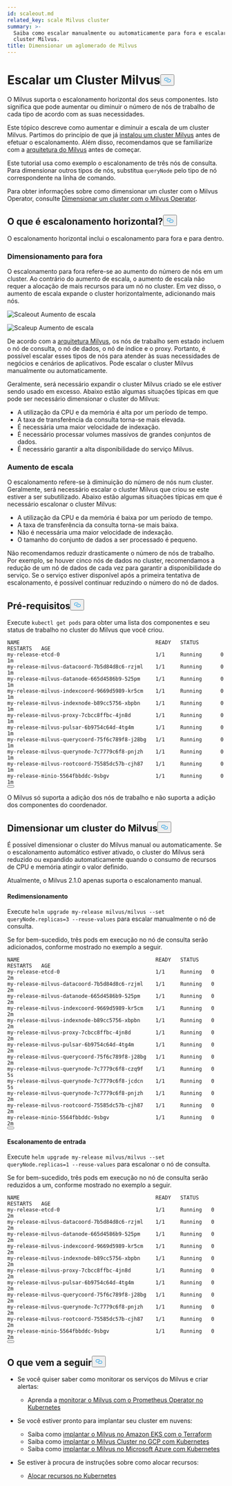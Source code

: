 ```yaml
---
id: scaleout.md
related_key: scale Milvus cluster
summary: >-
  Saiba como escalar manualmente ou automaticamente para fora e escalar num
  cluster Milvus.
title: Dimensionar um aglomerado de Milvus
---
```

<h1 id="Scale-a-Milvus-Cluster" class="common-anchor-header">Escalar um Cluster Milvus<button data-href="#Scale-a-Milvus-Cluster" class="anchor-icon" translate="no">
      <svg translate="no"
        aria-hidden="true"
        focusable="false"
        height="20"
        version="1.1"
        viewBox="0 0 16 16"
        width="16"
      >
        <path
          fill="#0092E4"
          fill-rule="evenodd"
          d="M4 9h1v1H4c-1.5 0-3-1.69-3-3.5S2.55 3 4 3h4c1.45 0 3 1.69 3 3.5 0 1.41-.91 2.72-2 3.25V8.59c.58-.45 1-1.27 1-2.09C10 5.22 8.98 4 8 4H4c-.98 0-2 1.22-2 2.5S3 9 4 9zm9-3h-1v1h1c1 0 2 1.22 2 2.5S13.98 12 13 12H9c-.98 0-2-1.22-2-2.5 0-.83.42-1.64 1-2.09V6.25c-1.09.53-2 1.84-2 3.25C6 11.31 7.55 13 9 13h4c1.45 0 3-1.69 3-3.5S14.5 6 13 6z"
        ></path>
      </svg>
    </button></h1><p>O Milvus suporta o escalonamento horizontal dos seus componentes. Isto significa que pode aumentar ou diminuir o número de nós de trabalho de cada tipo de acordo com as suas necessidades.</p>
<p>Este tópico descreve como aumentar e diminuir a escala de um cluster Milvus. Partimos do princípio de que já <a href="/docs/pt/install_cluster-helm.md">instalou um cluster Milvus</a> antes de efetuar o escalonamento. Além disso, recomendamos que se familiarize com a <a href="/docs/pt/architecture_overview.md">arquitetura do Milvus</a> antes de começar.</p>
<p>Este tutorial usa como exemplo o escalonamento de três nós de consulta. Para dimensionar outros tipos de nós, substitua <code translate="no">queryNode</code> pelo tipo de nó correspondente na linha de comando.</p>
<div class="alert note">
<p>Para obter informações sobre como dimensionar um cluster com o Milvus Operator, consulte <a href="https://github.com/zilliztech/milvus-operator/blob/main/docs/administration/scale-a-milvus-cluster.md">Dimensionar um cluster com o Milvus Operator</a>.</p>
</div>
<h2 id="What-is-horizontal-scaling" class="common-anchor-header">O que é escalonamento horizontal?<button data-href="#What-is-horizontal-scaling" class="anchor-icon" translate="no">
      <svg translate="no"
        aria-hidden="true"
        focusable="false"
        height="20"
        version="1.1"
        viewBox="0 0 16 16"
        width="16"
      >
        <path
          fill="#0092E4"
          fill-rule="evenodd"
          d="M4 9h1v1H4c-1.5 0-3-1.69-3-3.5S2.55 3 4 3h4c1.45 0 3 1.69 3 3.5 0 1.41-.91 2.72-2 3.25V8.59c.58-.45 1-1.27 1-2.09C10 5.22 8.98 4 8 4H4c-.98 0-2 1.22-2 2.5S3 9 4 9zm9-3h-1v1h1c1 0 2 1.22 2 2.5S13.98 12 13 12H9c-.98 0-2-1.22-2-2.5 0-.83.42-1.64 1-2.09V6.25c-1.09.53-2 1.84-2 3.25C6 11.31 7.55 13 9 13h4c1.45 0 3-1.69 3-3.5S14.5 6 13 6z"
        ></path>
      </svg>
    </button></h2><p>O escalonamento horizontal inclui o escalonamento para fora e para dentro.</p>
<h3 id="Scaling-out" class="common-anchor-header">Dimensionamento para fora</h3><p>O escalonamento para fora refere-se ao aumento do número de nós em um cluster. Ao contrário do aumento de escala, o aumento de escala não requer a alocação de mais recursos para um nó no cluster. Em vez disso, o aumento de escala expande o cluster horizontalmente, adicionando mais nós.</p>
<p>
  
   <span class="img-wrapper"> <img translate="no" src="/docs/v2.4.x/assets/scale_out.jpg" alt="Scaleout" class="doc-image" id="scaleout" />
   </span> <span class="img-wrapper"> <span>Aumento de escala</span> </span></p>
<p>
  
   <span class="img-wrapper"> <img translate="no" src="/docs/v2.4.x/assets/scale_up.jpg" alt="Scaleup" class="doc-image" id="scaleup" />
   </span> <span class="img-wrapper"> <span>Aumento de escala</span> </span></p>
<p>De acordo com a <a href="/docs/pt/architecture_overview.md">arquitetura Milvus</a>, os nós de trabalho sem estado incluem o nó de consulta, o nó de dados, o nó de índice e o proxy. Portanto, é possível escalar esses tipos de nós para atender às suas necessidades de negócios e cenários de aplicativos. Pode escalar o cluster Milvus manualmente ou automaticamente.</p>
<p>Geralmente, será necessário expandir o cluster Milvus criado se ele estiver sendo usado em excesso. Abaixo estão algumas situações típicas em que pode ser necessário dimensionar o cluster do Milvus:</p>
<ul>
<li>A utilização da CPU e da memória é alta por um período de tempo.</li>
<li>A taxa de transferência da consulta torna-se mais elevada.</li>
<li>É necessária uma maior velocidade de indexação.</li>
<li>É necessário processar volumes massivos de grandes conjuntos de dados.</li>
<li>É necessário garantir a alta disponibilidade do serviço Milvus.</li>
</ul>
<h3 id="Scaling-in" class="common-anchor-header">Aumento de escala</h3><p>O escalonamento refere-se à diminuição do número de nós num cluster. Geralmente, será necessário escalar o cluster Milvus que criou se este estiver a ser subutilizado. Abaixo estão algumas situações típicas em que é necessário escalonar o cluster Milvus:</p>
<ul>
<li>A utilização da CPU e da memória é baixa por um período de tempo.</li>
<li>A taxa de transferência da consulta torna-se mais baixa.</li>
<li>Não é necessária uma maior velocidade de indexação.</li>
<li>O tamanho do conjunto de dados a ser processado é pequeno.</li>
</ul>
<div class="alert note">
Não recomendamos reduzir drasticamente o número de nós de trabalho. Por exemplo, se houver cinco nós de dados no cluster, recomendamos a redução de um nó de dados de cada vez para garantir a disponibilidade do serviço. Se o serviço estiver disponível após a primeira tentativa de escalonamento, é possível continuar reduzindo o número do nó de dados.</div>
<h2 id="Prerequisites" class="common-anchor-header">Pré-requisitos<button data-href="#Prerequisites" class="anchor-icon" translate="no">
      <svg translate="no"
        aria-hidden="true"
        focusable="false"
        height="20"
        version="1.1"
        viewBox="0 0 16 16"
        width="16"
      >
        <path
          fill="#0092E4"
          fill-rule="evenodd"
          d="M4 9h1v1H4c-1.5 0-3-1.69-3-3.5S2.55 3 4 3h4c1.45 0 3 1.69 3 3.5 0 1.41-.91 2.72-2 3.25V8.59c.58-.45 1-1.27 1-2.09C10 5.22 8.98 4 8 4H4c-.98 0-2 1.22-2 2.5S3 9 4 9zm9-3h-1v1h1c1 0 2 1.22 2 2.5S13.98 12 13 12H9c-.98 0-2-1.22-2-2.5 0-.83.42-1.64 1-2.09V6.25c-1.09.53-2 1.84-2 3.25C6 11.31 7.55 13 9 13h4c1.45 0 3-1.69 3-3.5S14.5 6 13 6z"
        ></path>
      </svg>
    </button></h2><p>Execute <code translate="no">kubectl get pods</code> para obter uma lista dos componentes e seu status de trabalho no cluster do Milvus que você criou.</p>
<pre><code translate="no">NAME                                            READY   STATUS       RESTARTS   AGE
my-release-etcd-0                               1/1     Running      0          1m
my-release-milvus-datacoord-7b5d84d8c6-rzjml    1/1     Running      0          1m
my-release-milvus-datanode-665d4586b9-525pm     1/1     Running      0          1m
my-release-milvus-indexcoord-9669d5989-kr5cm    1/1     Running      0          1m
my-release-milvus-indexnode-b89cc5756-xbpbn     1/1     Running      0          1m
my-release-milvus-proxy-7cbcc8ffbc-4jn8d        1/1     Running      0          1m
my-release-milvus-pulsar-6b9754c64d-4tg4m       1/1     Running      0          1m
my-release-milvus-querycoord-75f6c789f8-j28bg   1/1     Running      0          1m
my-release-milvus-querynode-7c7779c6f8-pnjzh    1/1     Running      0          1m
my-release-milvus-rootcoord-75585dc57b-cjh87    1/1     Running      0          1m
my-release-minio-5564fbbddc-9sbgv               1/1     Running      0          1m 
<button class="copy-code-btn"></button></code></pre>
<div class="alert note">
O Milvus só suporta a adição dos nós de trabalho e não suporta a adição dos componentes do coordenador.</div>
<h2 id="Scale-a-Milvus-cluster" class="common-anchor-header">Dimensionar um cluster do Milvus<button data-href="#Scale-a-Milvus-cluster" class="anchor-icon" translate="no">
      <svg translate="no"
        aria-hidden="true"
        focusable="false"
        height="20"
        version="1.1"
        viewBox="0 0 16 16"
        width="16"
      >
        <path
          fill="#0092E4"
          fill-rule="evenodd"
          d="M4 9h1v1H4c-1.5 0-3-1.69-3-3.5S2.55 3 4 3h4c1.45 0 3 1.69 3 3.5 0 1.41-.91 2.72-2 3.25V8.59c.58-.45 1-1.27 1-2.09C10 5.22 8.98 4 8 4H4c-.98 0-2 1.22-2 2.5S3 9 4 9zm9-3h-1v1h1c1 0 2 1.22 2 2.5S13.98 12 13 12H9c-.98 0-2-1.22-2-2.5 0-.83.42-1.64 1-2.09V6.25c-1.09.53-2 1.84-2 3.25C6 11.31 7.55 13 9 13h4c1.45 0 3-1.69 3-3.5S14.5 6 13 6z"
        ></path>
      </svg>
    </button></h2><p>É possível dimensionar o cluster do Milvus manual ou automaticamente. Se o escalonamento automático estiver ativado, o cluster do Milvus será reduzido ou expandido automaticamente quando o consumo de recursos de CPU e memória atingir o valor definido.</p>
<p>Atualmente, o Milvus 2.1.0 apenas suporta o escalonamento manual.</p>
<h4 id="Scaling-out" class="common-anchor-header">Redimensionamento</h4><p>Execute <code translate="no">helm upgrade my-release milvus/milvus --set queryNode.replicas=3 --reuse-values</code> para escalar manualmente o nó de consulta.</p>
<p>Se for bem-sucedido, três pods em execução no nó de consulta serão adicionados, conforme mostrado no exemplo a seguir.</p>
<pre><code translate="no">NAME                                            READY   STATUS    RESTARTS   AGE
my-release-etcd-0                               1/1     Running   0          2m
my-release-milvus-datacoord-7b5d84d8c6-rzjml    1/1     Running   0          2m
my-release-milvus-datanode-665d4586b9-525pm     1/1     Running   0          2m
my-release-milvus-indexcoord-9669d5989-kr5cm    1/1     Running   0          2m
my-release-milvus-indexnode-b89cc5756-xbpbn     1/1     Running   0          2m
my-release-milvus-proxy-7cbcc8ffbc-4jn8d        1/1     Running   0          2m
my-release-milvus-pulsar-6b9754c64d-4tg4m       1/1     Running   0          2m
my-release-milvus-querycoord-75f6c789f8-j28bg   1/1     Running   0          2m
my-release-milvus-querynode-7c7779c6f8-czq9f    1/1     Running   0          5s
my-release-milvus-querynode-7c7779c6f8-jcdcn    1/1     Running   0          5s
my-release-milvus-querynode-7c7779c6f8-pnjzh    1/1     Running   0          2m
my-release-milvus-rootcoord-75585dc57b-cjh87    1/1     Running   0          2m
my-release-minio-5564fbbddc-9sbgv               1/1     Running   0          2m
<button class="copy-code-btn"></button></code></pre>
<h4 id="Scaling-in" class="common-anchor-header">Escalonamento de entrada</h4><p>Execute <code translate="no">helm upgrade my-release milvus/milvus --set queryNode.replicas=1 --reuse-values</code> para escalonar o nó de consulta.</p>
<p>Se for bem-sucedido, três pods em execução no nó de consulta serão reduzidos a um, conforme mostrado no exemplo a seguir.</p>
<pre><code translate="no">NAME                                            READY   STATUS    RESTARTS   AGE
my-release-etcd-0                               1/1     Running   0          2m
my-release-milvus-datacoord-7b5d84d8c6-rzjml    1/1     Running   0          2m
my-release-milvus-datanode-665d4586b9-525pm     1/1     Running   0          2m
my-release-milvus-indexcoord-9669d5989-kr5cm    1/1     Running   0          2m
my-release-milvus-indexnode-b89cc5756-xbpbn     1/1     Running   0          2m
my-release-milvus-proxy-7cbcc8ffbc-4jn8d        1/1     Running   0          2m
my-release-milvus-pulsar-6b9754c64d-4tg4m       1/1     Running   0          2m
my-release-milvus-querycoord-75f6c789f8-j28bg   1/1     Running   0          2m
my-release-milvus-querynode-7c7779c6f8-pnjzh    1/1     Running   0          2m
my-release-milvus-rootcoord-75585dc57b-cjh87    1/1     Running   0          2m
my-release-minio-5564fbbddc-9sbgv               1/1     Running   0          2m
<button class="copy-code-btn"></button></code></pre>
<h2 id="Whats-next" class="common-anchor-header">O que vem a seguir<button data-href="#Whats-next" class="anchor-icon" translate="no">
      <svg translate="no"
        aria-hidden="true"
        focusable="false"
        height="20"
        version="1.1"
        viewBox="0 0 16 16"
        width="16"
      >
        <path
          fill="#0092E4"
          fill-rule="evenodd"
          d="M4 9h1v1H4c-1.5 0-3-1.69-3-3.5S2.55 3 4 3h4c1.45 0 3 1.69 3 3.5 0 1.41-.91 2.72-2 3.25V8.59c.58-.45 1-1.27 1-2.09C10 5.22 8.98 4 8 4H4c-.98 0-2 1.22-2 2.5S3 9 4 9zm9-3h-1v1h1c1 0 2 1.22 2 2.5S13.98 12 13 12H9c-.98 0-2-1.22-2-2.5 0-.83.42-1.64 1-2.09V6.25c-1.09.53-2 1.84-2 3.25C6 11.31 7.55 13 9 13h4c1.45 0 3-1.69 3-3.5S14.5 6 13 6z"
        ></path>
      </svg>
    </button></h2><ul>
<li><p>Se você quiser saber como monitorar os serviços do Milvus e criar alertas:</p>
<ul>
<li>Aprenda a <a href="/docs/pt/monitor.md">monitorar o Milvus com o Prometheus Operator no Kubernetes</a></li>
</ul></li>
<li><p>Se você estiver pronto para implantar seu cluster em nuvens:</p>
<ul>
<li>Saiba como <a href="/docs/pt/eks.md">implantar o Milvus no Amazon EKS com o Terraform</a></li>
<li>Saiba como <a href="/docs/pt/gcp.md">implantar o Milvus Cluster no GCP com Kubernetes</a></li>
<li>Saiba como <a href="/docs/pt/azure.md">implantar o Milvus no Microsoft Azure com Kubernetes</a></li>
</ul></li>
<li><p>Se estiver à procura de instruções sobre como alocar recursos:</p>
<ul>
<li><a href="/docs/pt/allocate.md#standalone">Alocar recursos no Kubernetes</a></li>
</ul></li>
</ul>
